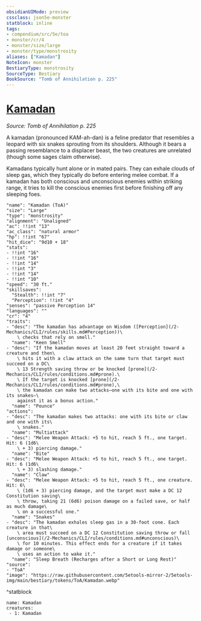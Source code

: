 ```yaml
---
obsidianUIMode: preview
cssclass: json5e-monster
statblock: inline
tags:
- compendium/src/5e/toa
- monster/cr/4
- monster/size/large
- monster/type/monstrosity
aliases: ["Kamadan"]
NoteIcon: monster
BestiaryType: monstrosity
SourceType: Bestiary
BookSource: "Tomb of Annihilation p. 225"
---
```

# [Kamadan](2-Mechanics/CLI/bestiary/monstrosity/kamadan-toa.md)
*Source: Tomb of Annihilation p. 225*  

A kamadan (pronounced KAM-ah-dan) is a feline predator that resembles a leopard with six snakes sprouting from its shoulders. Although it bears a passing resemblance to a displacer beast, the two creatures are unrelated (though some sages claim otherwise).

Kamadans typically hunt alone or in mated pairs. They can exhale clouds of sleep gas, which they typically do before entering melee combat. If a kamadan has both conscious and unconscious enemies within striking range, it tries to kill the conscious enemies first before finishing off any sleeping foes.

```statblock
"name": "Kamadan (ToA)"
"size": "Large"
"type": "monstrosity"
"alignment": "Unaligned"
"ac": !!int "13"
"ac_class": "natural armor"
"hp": !!int "67"
"hit_dice": "9d10 + 18"
"stats":
- !!int "16"
- !!int "16"
- !!int "14"
- !!int "3"
- !!int "14"
- !!int "10"
"speed": "30 ft."
"skillsaves":
  "Stealth": !!int "7"
  "Perception": !!int "4"
"senses": "passive Perception 14"
"languages": ""
"cr": "4"
"traits":
- "desc": "The kamadan has advantage on Wisdom ([Perception](/2-Mechanics/CLI/rules/skills.md#Perception))\
    \ checks that rely on smell."
  "name": "Keen Smell"
- "desc": "If the kamadan moves at least 20 feet straight toward a creature and then\
    \ hits it with a claw attack on the same turn that target must succeed on a DC\
    \ 13 Strength saving throw or be knocked [prone](/2-Mechanics/CLI/rules/conditions.md#prone).\
    \ If the target is knocked [prone](/2-Mechanics/CLI/rules/conditions.md#prone),\
    \ the kamadan can make two attacks—one with its bite and one with its snakes—\
    against it as a bonus action."
  "name": "Pounce"
"actions":
- "desc": "The kamadan makes two attacks: one with its bite or claw and one with its\
    \ snakes."
  "name": "Multiattack"
- "desc": "Melee Weapon Attack: +5 to hit, reach 5 ft., one target. Hit: 6 (1d6\
    \ + 3) piercing damage."
  "name": "Bite"
- "desc": "Melee Weapon Attack: +5 to hit, reach 5 ft., one target. Hit: 6 (1d6\
    \ + 3) slashing damage."
  "name": "Claw"
- "desc": "Melee Weapon Attack: +5 to hit, reach 5 ft., one creature. Hit: 6\
    \ (1d6 + 3) piercing damage, and the target must make a DC 12 Constitution saving\
    \ throw, taking 21 (6d6) poison damage on a failed save, or half as much damage\
    \ on a successful one."
  "name": "Snakes"
- "desc": "The kamadan exhales sleep gas in a 30-foot cone. Each creature in that\
    \ area must succeed on a DC 12 Constitution saving throw or fall [unconscious](/2-Mechanics/CLI/rules/conditions.md#unconscious)\
    \ for 10 minutes. This effect ends for a creature if it takes damage or someone\
    \ uses an action to wake it."
  "name": "Sleep Breath (Recharges after a Short or Long Rest)"
"source":
- "ToA"
"image": "https://raw.githubusercontent.com/5etools-mirror-2/5etools-img/main/bestiary/tokens/ToA/Kamadan.webp"
```
^statblock

```encounter-table
name: Kamadan
creatures:
 - 1: Kamadan
```